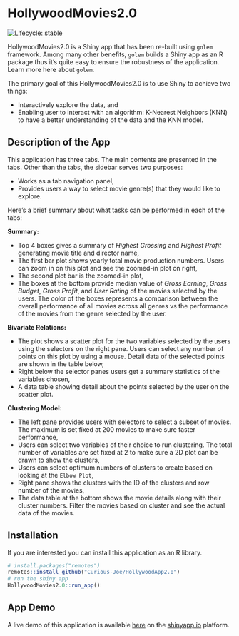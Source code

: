 
<!-- README.md is generated from README.Rmd. Please edit that file -->

# HollywoodMovies2.0

<!-- badges: start -->

[![Lifecycle:
stable](https://img.shields.io/badge/lifecycle-stable-brightgreen.svg)](https://www.tidyverse.org/lifecycle/#stable)
<!-- badges: end -->

HollywoodMovies2.0 is a Shiny app that has been re-built using `golem`
framework. Among many other benefits, `golem` builds a Shiny app as an R
package thus it’s quite easy to ensure the robustness of the
application. Learn more here about `golem`.

The primary goal of this HollywoodMovies2.0 is to use Shiny to achieve
two things:

  - Interactively explore the data, and
  - Enabling user to interact with an algorithm: K-Nearest Neighbors
    (KNN) to have a better understanding of the data and the KNN model.

## Description of the App

This application has three tabs. The main contents are presented in the
tabs. Other than the tabs, the sidebar serves two purposes:

  - Works as a tab navigation panel,
  - Provides users a way to select movie genre(s) that they would like
    to explore.

Here’s a brief summary about what tasks can be performed in each of the
tabs:

**Summary:**

  - Top 4 boxes gives a summary of *Highest Grossing* and *Highest
    Profit* generating movie title and director name,
  - The first bar plot shows yearly total movie production numbers.
    Users can zoom in on this plot and see the zoomed-in plot on right,
  - The second plot bar is the zoomed-in plot,
  - The boxes at the bottom provide median value of *Gross Earning*,
    *Gross Budget*, *Gross Profit*, and *User Rating* of the movies
    selected by the users. The color of the boxes represents a
    comparison between the overall performance of all movies across all
    genres vs the performance of the movies from the genre selected by
    the user.

**Bivariate Relations:**

  - The plot shows a scatter plot for the two variables selected by the
    users using the selectors on the right pane. Users can select any
    number of points on this plot by using a mouse. Detail data of the
    selected points are shown in the table below,
  - Right below the selector panes users get a summary statistics of the
    variables chosen,
  - A data table showing detail about the points selected by the user on
    the scatter plot.

**Clustering Model:**

  - The left pane provides users with selectors to select a subset of
    movies. The maximum is set fixed at 200 movies to make sure faster
    performance,
  - Users can select two variables of their choice to run clustering.
    The total number of variables are set fixed at 2 to make sure a 2D
    plot can be drawn to show the clusters,
  - Users can select optimum numbers of clusters to create based on
    looking at the `Elbow Plot`,
  - Right pane shows the clusters with the ID of the clusters and row
    number of the movies,
  - The data table at the bottom shows the movie details along with
    their cluster numbers. Filter the movies based on cluster and see
    the actual data of the movies.

## Installation

If you are interested you can install this application as an R library.

``` r
# install.packages("remotes")
remotes::install_github("Curious-Joe/HollywoodApp2.0")
# run the shiny app
HollywoodMovies2.0::run_app()
```

## App Demo

A live demo of this application is available
[here](https://curiousjoe.shinyapps.io/HollywoodMovies2/) on the
[shinyapp.io](https://www.shinyapps.io) platform.
